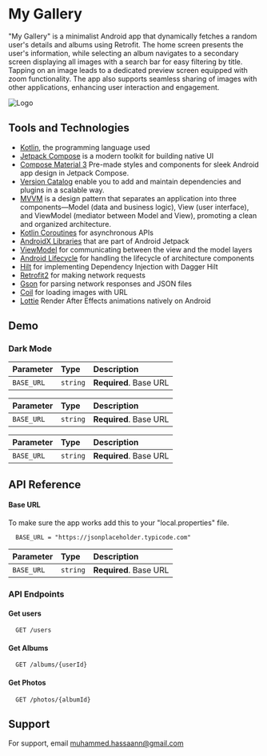 
# My Gallery

"My Gallery" is a minimalist Android app that dynamically fetches a random user's details and albums using Retrofit. The home screen presents the user's information, while selecting an album navigates to a secondary screen displaying all images with a search bar for easy filtering by title. Tapping on an image leads to a dedicated preview screen equipped with zoom functionality. The app also supports seamless sharing of images with other applications, enhancing user interaction and engagement.


![Logo](https://dev-to-uploads.s3.amazonaws.com/uploads/articles/th5xamgrr6se0x5ro4g6.png)


## Tools and Technologies
* [Kotlin](https://kotlinlang.org/), the programming language used
* [Jetpack Compose](https://developer.android.com/jetpack/compose) is a modern toolkit for building native UI
* [Compose Material 3](https://developer.android.com/jetpack/androidx/releases/compose-material3) Pre-made styles and components for sleek Android app design in Jetpack Compose.
* [Version Catalog](https://developer.android.com/build/migrate-to-catalogs) enable you to add and maintain dependencies and plugins in a scalable way.
* [MVVM](https://www.toptal.com/android/android-apps-mvvm-with-clean-architecture) is a design pattern that separates an application into three components—Model (data and business logic), View (user interface), and ViewModel (mediator between Model and View), promoting a clean and organized architecture.
* [Kotlin Coroutines](https://developer.android.com/kotlin/coroutines) for asynchronous APIs
* [AndroidX Libraries](https://developer.android.com/jetpack/androidx) that are part of Android Jetpack
* [ViewModel](https://developer.android.com/topic/libraries/architecture/viewmodel) for communicating between the view and the model layers
* [Android Lifecycle](https://developer.android.com/topic/libraries/architecture/lifecycle) for handling the lifecycle of architecture components
* [Hilt](https://dagger.dev/hilt/) for implementing Dependency Injection with Dagger Hilt
* [Retrofit2](https://github.com/square/retrofit) for making network requests
* [Gson](https://github.com/google/gson) for parsing network responses and JSON files
* [Coil](https://github.com/coil-kt/coil) for loading images with URL
* [Lottie](https://github.com/airbnb/lottie-android) Render After Effects animations natively on Android



## Demo
### Dark Mode

| Parameter | Type     | Description                |
| :-------- | :------- | :------------------------- |
| `BASE_URL` | `string` | **Required**. Base URL |

| Parameter | Type     | Description                |
| :-------- | :------- | :------------------------- |
| `BASE_URL` | `string` | **Required**. Base URL |

| Parameter | Type     | Description                |
| :-------- | :------- | :------------------------- |
| `BASE_URL` | `string` | **Required**. Base URL |


## API Reference

#### Base URL
To make sure the app works add this to your "local.properties" file.
```http
  BASE_URL = "https://jsonplaceholder.typicode.com"
```

| Parameter | Type     | Description                |
| :-------- | :------- | :------------------------- |
| `BASE_URL` | `string` | **Required**. Base URL |

### API Endpoints
#### Get users

```http
  GET /users
```
#### Get Albums

```http
  GET /albums/{userId}
```
#### Get Photos

```http
  GET /photos/{albumId}
```




## Support

For support, email muhammed.hassaann@gmail.com 

